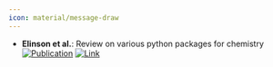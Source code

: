 ```yaml
---
icon: material/message-draw
---
```


- **Elinson et al.**: Review on various python packages for chemistry  
	[![Publication](https://img.shields.io/badge/Publication-Citations:1-blue?style=for-the-badge&logo=bookstack)](https://doi.org/10.1007/s11030-024-10889-7) [![Link](https://img.shields.io/badge/Link-online-brightgreen?style=for-the-badge&logo=cachet&logoColor=65FF8F)](https://link.springer.com/article/10.1007/s11030-024-10889-7) 
